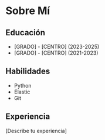 # Sobre Mí

## Educación 
- [GRADO] - [CENTRO] (2023-2025)
- [GRADO] - [CENTRO] (2021-2023)

## Habilidades
- Python
- Elastic
- Git

## Experiencia
[Describe tu experiencia]